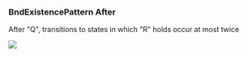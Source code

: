 ### BndExistencePattern After

After "Q", transitions to states in which "R" holds occur at most twice

![](/img/patterns/BndExistencePattern_After.svg)
